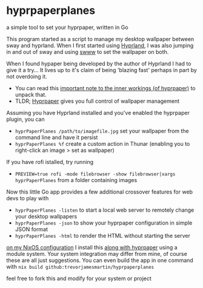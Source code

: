 # hyprpaperplanes
a simple tool to set your hyprpaper, written in Go


This program started as a script to manage my desktop wallpaper between sway and hyprland. When I first started using [Hyprland](https://www.hyprland.org/), I was also jumping in and out of sway and using [swww](https://github.com/LGFae/swww) to set the wallpaper on both.

When I found hypaper being developed by the author of Hyprland I had to give it a try... It lives up to it's claim of being 'blazing fast' perhaps in part by not overdoing it.
- You can read this [important note to the inner workings (of hyprpaper)](https://github.com/hyprwm/hyprpaper#important-note-to-the-inner-workings) to unpack that.
- TLDR; [Hyprpaper](https://wiki.hyprland.org/Hypr-Ecosystem/hyprpaper/) gives you full control of wallpaper management

Assuming you have Hyprland installed and you've enabled the hyprpaper plugin, you can
- `hyprPaperPlanes /path/to/imagefile.jpg` set your wallpaper from the command line and have it persist
- `hyprPaperPlanes %f` create a custom action in Thunar (enabling you to right-click an image > set as wallpaper)

If you have rofi istalled, try running
- `PREVIEW=true rofi -mode filebrowser -show filebrowser|xargs hyprPaperPlanes` from a folder containing images

Now this little Go app provides a few additional crossover features for web devs to play with
- `hyprPaperPlanes -listen` to start a local web server to remotely change your desktop wallpapers
- `hyprPaperPlanes -json` to show your hyprpaper configuration in simple JSON format
- `hyprPaperPlanes -html` to render the HTML without starting the server

[on my NixOS configuration](https://github.com/trevorjamesmartin/nixos-config) I install this [along with hyprpaper](https://github.com/trevorjamesmartin/nixos-config/tree/main/nixos/modules/home-manager/hyprpaper) using a module system. Your system integration may differ from mine, of course these are all just suggestions. You can even build the app in one command with `nix build github:trevorjamesmartin/hyprpaperplanes`


feel free to fork this and modify for your system or project
